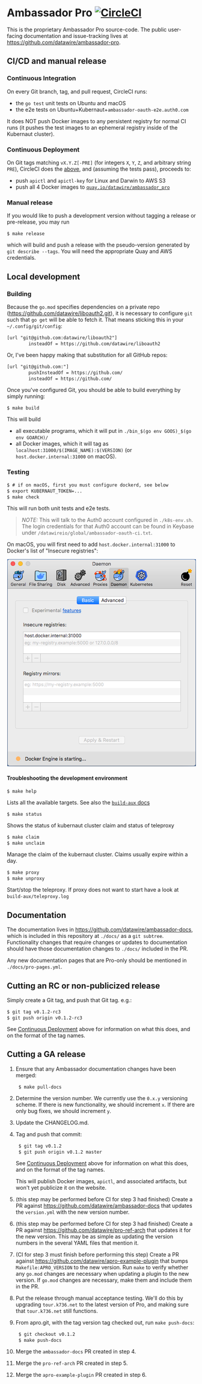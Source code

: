 # Ambassador Pro [![CircleCI](https://circleci.com/gh/datawire/apro.svg?style=svg&circle-token=81544a8dc30c28df7705975ad2dd4bfee63b653b)](https://circleci.com/gh/datawire/apro)

This is the proprietary Ambassador Pro source-code.  The public
user-facing documentation and issue-tracking lives at
<https://github.com/datawire/ambassador-pro>.

## CI/CD and manual release

### Continuous Integration

On every Git branch, tag, and pull request, CircleCI runs:
 - the `go test` unit tests on Ubuntu and macOS
 - the e2e tests on Ubuntu+Kubernaut+`ambassador-oauth-e2e.auth0.com`

It does NOT push Docker images to any persistent registry for normal
CI runs (it pushes the test images to an ephemeral registry inside of
the Kubernaut cluster).

### Continuous Deployment

On Git tags matching `vX.Y.Z[-PRE]` (for integers `X`, `Y`, `Z`, and
arbitrary string `PRE`), CircleCI does the
[above](#continuous-integration), and (assuming the tests pass),
proceeds to:
 - push `apictl` and `apictl-key` for Linux and Darwin to AWS S3
 - push all 4 Docker images to
   [`quay.io/datawire/ambassador_pro`](https://quay.io/repository/datawire/ambassador_pro?tab=tags)

### Manual release

If you would like to push a development version without tagging a
release or pre-release, you may run

    $ make release

which will build and push a release with the pseudo-version generated
by `git describe --tags`.  You will need the appropriate Quay and AWS
credentials.

## Local development

### Building

Because the `go.mod` specifies dependencies on a private repo
(https://github.com/datawire/liboauth2.git), it is necessary to
configure `git` such that `go get` will be able to fetch it.  That
means sticking this in your `~/.config/git/config`:

    [url "git@github.com:datawire/liboauth2"]
            insteadOf = https://github.com/datawire/liboauth2

Or, I've been happy making that substitution for all GitHub repos:

    [url "git@github.com:"]
            pushInsteadOf = https://github.com/
            insteadOf = https://github.com/

Once you've configured Git, you should be able to build everything by
simply running:

    $ make build

This will build
 - all executable programs, which it will put in
   `./bin_$(go env GOOS)_$(go env GOARCH)/`
 - all Docker images, which it will tag as
   `localhost:31000/$(IMAGE_NAME):$(VERSION)` (or
   `host.docker.internal:31000` on macOS).

### Testing

    $ # if on macOS, first you must configure dockerd, see below
    $ export KUBERNAUT_TOKEN=...
    $ make check

This will run both unit tests and e2e tests.

 > *NOTE:* This will talk to the Auth0 account configured in
 > `./k8s-env.sh`.  The login credentials for that Auth0 account can
 > be found in Keybase under
 > `/datawireio/global/ambassador-oauth-ci.txt`.

On macOS, you will first need to add `host.docker.internal:31000` to
Docker's list of "Insecure registries":

<p align="center">
  <img src="README-macos-insecure-registries.png" alt="Docker for Mac &quot;Preferences…&quot; dialog to set the list of &quot;Insecure registries&quot;"/>
</p>

#### Troubleshooting the development environment

    $ make help

Lists all the available targets. See also the [`build-aux` docs](./build-aux/docs/intro.md)

    $ make status

Shows the status of kubernaut cluster claim and status of teleproxy

    $ make claim
    $ make unclaim
    
Manage the claim of the kubernaut cluster. Claims usually expire within a day.

    $ make proxy
    $ make unproxy
    
Start/stop the teleproxy. If proxy does not want to start have a look at `build-aux/teleproxy.log`

## Documentation

The documentation lives in
<https://github.com/datawire/ambassador-docs>, which is included in
this repository at `./docs/` as a `git subtree`.  Functionality
changes that require changes or updates to documentation should have
those documentation changes to `./docs/` included in the PR.

Any new documentation pages that are Pro-only should be mentioned in
`./docs/pro-pages.yml`.

## Cutting an RC or non-publicized release

Simply create a Git tag, and push that Git tag.  e.g.:

    $ git tag v0.1.2-rc3
    $ git push origin v0.1.2-rc3

See [Continuous Deployment](#continuous-deployment) above for
information on what this does, and on the format of the tag names.

## Cutting a GA release

1. Ensure that any Ambassador documentation changes have been merged:

        $ make pull-docs

2. Determine the version number. We currently use the `0.x.y` versioning
   scheme. If there is new functionality, we should increment `x`. If
   there are only bug fixes, we should increment `y`.

3. Update the CHANGELOG.md.

4. Tag and push that commit:

        $ git tag v0.1.2
        $ git push origin v0.1.2 master

   See [Continuous Deployment](#continuous-deployment) above for
   information on what this does, and on the format of the tag names.

   This will publish Docker images, `apictl`, and associated
   artifacts, but won't yet publicize it on the website.

5. (this step may be performed before CI for step 3 had finished) Create
   a PR against <https://github.com/datawire/ambassador-docs> that
   updates the `version.yml` with the new version number.

6. (this step may be performed before CI for step 3 had finished)
   Create a PR against <https://github.com/datawire/pro-ref-arch> that
   updates it for the new version.  This may be as simple as updating
   the version numbers in the several YAML files that mention it.

7. (CI for step 3 must finish before performing this step) Create a PR
   against <https://github.com/datawire/apro-example-plugin> that
   bumps `Makefile:APRO_VERSION` to the new version.  Run `make` to
   verify whether any `go.mod` changes are necessary when updating a
   plugin to the new version.  If `go.mod` changes are necessary, make
   them and include them in the PR.

8. Put the release through manual acceptance testing. We'll do this by
   upgrading `tour.k736.net` to the latest version of Pro, and making
   sure that `tour.k736.net` still functions.

9. From apro.git, with the tag version tag checked out, run `make
   push-docs`:

        $ git checkout v0.1.2
        $ make push-docs

10. Merge the `ambassador-docs` PR created in step 4.

11. Merge the `pro-ref-arch` PR created in step 5.

12. Merge the `apro-example-plugin` PR created in step 6.
